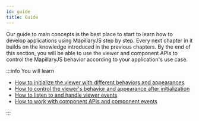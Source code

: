 ```yaml
---
id: guide
title: Guide
---
```


Our guide to main concepts is the best place to start to learn how to develop applications using MapillaryJS step by step. Every next chapter in it builds on the knowledge introduced in the previous chapters. By the end of this section, you will be able to use the viewer and component APIs to control the MapillaryJS behavior according to your application's use case.

:::info You will learn

- [How to initialize the viewer with different behaviors and appearances](/docs/main/init)
- [How to control the viewer's behavior and appearance after initialization](/docs/main/control)
- [How to listen to and handle viewer events](/docs/main/event)
- [How to work with component APIs and component events](/docs/main/component)

:::
